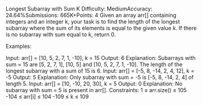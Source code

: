 Longest Subarray with Sum K
Difficulty: MediumAccuracy: 24.64%Submissions: 665K+Points: 4
Given an array arr[] containing integers and an integer k, your task is to find the length of the longest subarray where the sum of its elements is equal to the given value k. If there is no subarray with sum equal to k, return 0.

Examples:

Input: arr[] = [10, 5, 2, 7, 1, -10], k = 15
Output: 6
Explanation: Subarrays with sum = 15 are [5, 2, 7, 1], [10, 5] and [10, 5, 2, 7, 1, -10]. The length of the longest subarray with a sum of 15 is 6.
Input: arr[] = [-5, 8, -14, 2, 4, 12], k = -5
Output: 5
Explanation: Only subarray with sum = -5 is [-5, 8, -14, 2, 4] of length 5.
Input: arr[] = [10, -10, 20, 30], k = 5
Output: 0
Explanation: No subarray with sum = 5 is present in arr[].
Constraints:
1 ≤ arr.size() ≤ 105
-104 ≤ arr[i] ≤ 104
-109 ≤ k ≤ 109

